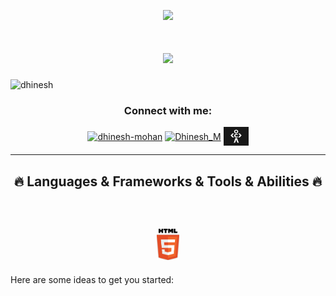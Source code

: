 <p align="center">
  <img src="https://github.com/thompsonemerson/thompsonemerson/raw/master/cover-thompson.png" height="200"/>
</p>

<h1 align="center">
  <a href="https://git.io/typing-svg">
    <img src="https://readme-typing-svg.herokuapp.com/?lines=Hello,There!+👋;This+is+Dhinesh...;Web+developer...;Nice+to+meet+you!&center=true&size=30">
  </a>
</h1>

<p align="left"> <img src="https://komarev.com/ghpvc/?username=dhinesh&label=Profile%20views&color=0e75b6&style=flat" alt="dhinesh" /> </p>


<h3 align="center">Connect with me:</h3>
<p align="center">
<a href="https://www.linkedin.com/in/dhinesh-mohan/" title="LinkedIn Profile" target="blank"><img align="center" src="https://raw.githubusercontent.com/rahuldkjain/github-profile-readme-generator/master/src/images/icons/Social/linked-in-alt.svg" alt="dhinesh-mohan" height="30" width="40" /></a>
<a href="https://leetcode.com/Dhinesh_M/" target="blank"><img align="center" src="https://raw.githubusercontent.com/rahuldkjain/github-profile-readme-generator/master/src/images/icons/Social/leet-code.svg" alt="Dhinesh_M" height="30" width="40" /></a>
  <a href="https://codedamn.com/user/dhineshmohan03" target="blank"><img align="center" src="svg/codedamn.png" alt="Dhinesh_M" height="30" width="40" /></a>
</p>

<hr>
<h2 align="center">🔥 Languages & Frameworks & Tools & Abilities 🔥</h2>
<br>
  
<h2 align="center">
<code><img title="HTML5" height="50" src="svg/html5.svg"></code>
</h2/

  
  
Here are some ideas to get you started:


